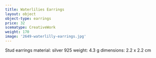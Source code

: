 ```yaml
---
title: Waterlilies Earrings
layout: object
object-type: earrings
price: 32
scematype: CreativeWork
weight: 170
image: '2649-waterlilly-earrings.jpg'
---
```


Stud earrings
material: silver 925
weight: 4.3 g
dimensions: 2.2 x 2.2 cm
